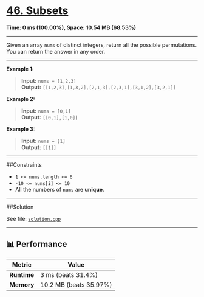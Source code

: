 # [46. Subsets](https://leetcode.com/problems/permutations/)  
**Time: 0 ms (100.00%), Space: 10.54 MB (68.53%)**

---

Given an array `nums` of distinct integers, return all the possible permutations. You can return the answer in any order.

---

**Example 1:**

> **Input:** `nums = [1,2,3]`  
> **Output:** `[[1,2,3],[1,3,2],[2,1,3],[2,3,1],[3,1,2],[3,2,1]]`

**Example 2:**

> **Input:** `nums = [0,1]`  
> **Output:** `[[0,1],[1,0]]`

**Example 3:**

> **Input:** `nums = [1]`  
> **Output:** `[[1]]`

---

##Constraints

- `1 <= nums.length <= 6`
- `-10 <= nums[i] <= 10`
- All the numbers of `nums` are **unique**.

---

##Solution

See file: [`solution.cpp`](solution.cpp)

---

## 📊 Performance

| Metric        | Value                 |
|---------------|------------------------|
| **Runtime**   | 3 ms (beats 31.4%)     |
| **Memory**    | 10.2 MB (beats 35.97%) |
